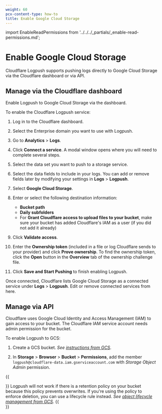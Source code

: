 ```yaml
---
weight: 60
pcx-content-type: how-to
title: Enable Google Cloud Storage
---
```


import EnableReadPermissions from '../../../_partials/_enable-read-permissions.md';

# Enable Google Cloud Storage

Cloudflare Logpush supports pushing logs directly to Google Cloud Storage via the Cloudflare dashboard or via API.

## Manage via the Cloudflare dashboard

Enable Logpush to Google Cloud Storage via the dashboard.

To enable the Cloudflare Logpush service:

1. Log in to the Cloudflare dashboard.

1. Select the Enterprise domain you want to use with Logpush.

1. Go to **Analytics** > **Logs**.

1. Click **Connect a service**. A modal window opens where you will need to complete several steps.

1. Select the data set you want to push to a storage service.

1. Select the data fields to include in your logs. You can add or remove fields later by modifying your settings in **Logs** > **Logpush**.

1. Select **Google Cloud Storage**.

1. Enter or select the following destination information:

   - **Bucket path**
   - **Daily subfolders**
   - For **Grant Cloudflare access to upload files to your bucket**, make sure your bucket has added Cloudflare's IAM as a user (if you did not add it already)

1. Click **Validate access**.
1. Enter the **Ownership token** (included in a file or log Cloudflare sends to your provider) and click **Prove ownership**. To find the ownership token, click the **Open** button in the **Overview** tab of the ownership challenge file.

1. Click **Save and Start Pushing** to finish enabling Logpush.

Once connected, Cloudflare lists Google Cloud Storage as a connected service under **Logs** > **Logpush**. Edit or remove connected services from here.

## Manage via API

Cloudflare uses Google Cloud Identity and Access Management (IAM) to gain access to your bucket. The Cloudflare IAM service account needs admin permission for the bucket.

<EnableReadPermissions />

To enable Logpush to GCS:

1. Create a GCS bucket. _See [instructions from GCS](https://cloud.google.com/storage/docs/creating-buckets#storage-create-bucket-console)_.

1. In **Storage** > **Browser** > **Bucket** > **Permissions**, add the member `logpush@cloudflare-data.iam.gserviceaccount.com` with _Storage Object Admin_ permission.

{{<Aside type="note" header="Note">}}
Logpush will not work if there is a retention policy on your bucket because this policy prevents overwrites. If you're using the policy to enforce deletion, you can use a lifecycle rule instead. _See [object lifecycle management from GCS](https://cloud.google.com/storage/docs/lifecycle)_.
{{</Aside>}}